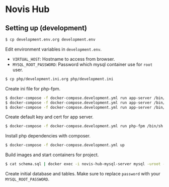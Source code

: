 # Novis Hub

## Setting up (development)

``` bash
$ cp development.env.org development.env
```

Edit environment variables in `development.env`.

- `VIRTUAL_HOST`: Hostname to access from browser.
- `MYSQL_ROOT_PASSWORD`: Password which mysql container use for `root` user.

``` bash
$ cp php/development.ini.org php/development.ini
```

Create ini file for php-fpm.

``` bash
$ docker-compose -f docker-compose.development.yml run app-server /bin/sh -c 'openssl genrsa 4096 > /etc/nginx/certs/default.key'
$ docker-compose -f docker-compose.development.yml run app-server /bin/sh -c 'openssl req -new -key /etc/nginx/certs/default.key > /etc/nginx/certs/default.csr'
$ docker-compose -f docker-compose.development.yml run app-server /bin/sh -c 'openssl x509 -days 3650 -req -signkey /etc/nginx/certs/default.key < /etc/nginx/certs/default.csr > /etc/nginx/certs/default.crt'
```

Create default key and cert for app server.

``` bash
$ docker-compose -f docker-compose.development.yml run php-fpm /bin/sh -c 'composer install'
```

Install php dependencies with composer.

``` bash
$ docker-compose -f docker-compose.development.yml up
```

Build images and start containers for project.

``` bash
$ cat schema.sql | docker exec -i novis-hub-mysql-server mysql -uroot -ppassword
```

Create initial database and tables.
Make sure to replace `password` with your `MYSQL_ROOT_PASSWORD`.
